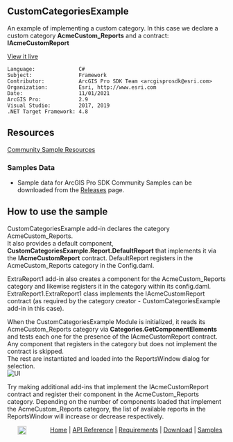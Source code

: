 ## CustomCategoriesExample

<!-- TODO: Write a brief abstract explaining this sample -->
An example of implementing a custom category. In this case we declare a custom category **AcmeCustom_Reports** and a contract:  
**IAcmeCustomReport**  
  


<a href="http://pro.arcgis.com/en/pro-app/sdk/" target="_blank">View it live</a>

<!-- TODO: Fill this section below with metadata about this sample-->
```
Language:              C#
Subject:               Framework
Contributor:           ArcGIS Pro SDK Team <arcgisprosdk@esri.com>
Organization:          Esri, http://www.esri.com
Date:                  11/01/2021
ArcGIS Pro:            2.9
Visual Studio:         2017, 2019
.NET Target Framework: 4.8
```

## Resources

[Community Sample Resources](https://github.com/Esri/arcgis-pro-sdk-community-samples#resources)

### Samples Data

* Sample data for ArcGIS Pro SDK Community Samples can be downloaded from the [Releases](https://github.com/Esri/arcgis-pro-sdk-community-samples/releases) page.  

## How to use the sample
<!-- TODO: Explain how this sample can be used. To use images in this section, create the image file in your sample project's screenshots folder. Use relative url to link to this image using this syntax: ![My sample Image](FacePage/SampleImage.png) -->
CustomCategoriesExample add-in declares the category AcmeCustom_Reports.  
It also provides a default component, **CustomCategoriesExample.Report.DefaultReport** that implements it via the **IAcmeCustomReport** contract. DefaultReport registers in the AcmeCustom_Reports category in the Config.daml.    
    
ExtraReport1 add-in also creates a component for the AcmeCustom_Reports category and likewise registers it in the category within its config.daml.   
ExtraReport1.ExtraReport1 class implements the IAcmeCustomReport contract (as required by the category creator - CustomCategoriesExample add-in in this case).  
    
When the CustomCategoriesExample Module is initialized, it reads its   
AcmeCustom_Reports category via **Categories.GetComponentElements** and tests each one for the presence of the IAcmeCustomReport contract. Any component that registers in the category but does not implement the contract is skipped.  
The rest are instantiated and loaded into the ReportsWindow dialog for selection.  
![UI](Screenshots/screen1.png)  
    
Try making additional add-ins that implement the IAcmeCustomReport contract and register their component in the AcmeCustom_Reports category. Depending on the number of components loaded that implement the AcmeCustom_Reports category, the list of available reports in the ReportsWindow will increase or decrease respectively.  
  


<!-- End -->

&nbsp;&nbsp;&nbsp;&nbsp;&nbsp;&nbsp;<img src="https://esri.github.io/arcgis-pro-sdk/images/ArcGISPro.png"  alt="ArcGIS Pro SDK for Microsoft .NET Framework" height = "20" width = "20" align="top"  >
&nbsp;&nbsp;&nbsp;&nbsp;&nbsp;&nbsp;&nbsp;&nbsp;&nbsp;&nbsp;&nbsp;&nbsp;
[Home](https://github.com/Esri/arcgis-pro-sdk/wiki) | <a href="https://pro.arcgis.com/en/pro-app/latest/sdk/api-reference" target="_blank">API Reference</a> | [Requirements](https://github.com/Esri/arcgis-pro-sdk/wiki#requirements) | [Download](https://github.com/Esri/arcgis-pro-sdk/wiki#installing-arcgis-pro-sdk-for-net) | <a href="https://github.com/esri/arcgis-pro-sdk-community-samples" target="_blank">Samples</a>
